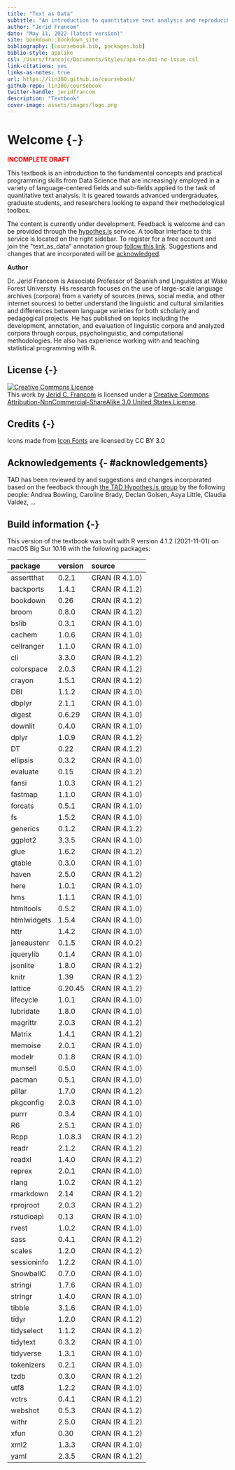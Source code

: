 ```yaml
--- 
title: "Text as Data"
subtitle: "An introduction to quantitative text analysis and reproducible research with R"
author: "Jerid Francom"
date: "May 11, 2022 (latest version)"
site: bookdown::bookdown_site
bibliography: [coursebook.bib, packages.bib]
biblio-style: apalike
csl: /Users/francojc/Documents/Styles/apa-no-doi-no-issue.csl
link-citations: yes
links-as-notes: true
url: https://lin380.github.io/coursebook/
github-repo: lin380/coursebook
twitter-handle: jeridfrancom
description: "Textbook"
cover-image: assets/images/logo.png
---
```


# Welcome {-}





<p style="font-weight:bold; color:red;">INCOMPLETE DRAFT</p>

<!-- <img src="assets/images/logo.png" width="250" alt="Cover image" align="right" style="margin: 0 1em 0 1em; border-color: white;" />  -->

This textbook is an introduction to the fundamental concepts and practical programming skills from Data Science that are increasingly employed in a variety of language-centered fields and sub-fields applied to the task of quantitative text analysis. It is geared towards advanced undergraduates, graduate students, and researchers looking to expand their methodological toolbox.

The content is currently under development. Feedback is welcome and can be provided through the [hypothes.is](https://web.hypothes.is/) service. A toolbar interface to this service is located on the right sidebar. To register for a free account and join the "text_as_data" annotation group [follow this link](https://hypothes.is/groups/WkoaXnBX/text-as-data). Suggestions and changes that are incorporated will be [acknowledged](#acknowledgements). 

**Author**

Dr. Jerid Francom is Associate Professor of Spanish and Linguistics at Wake Forest University. His research focuses on the use of large-scale language archives (corpora) from a variety of sources (news, social media, and other internet sources) to better understand the linguistic and cultural similarities and differences between language varieties for both scholarly and pedagogical projects. He has published on topics including the development, annotation, and evaluation of linguistic corpora and analyzed corpora through corpus, psycholinguistic, and computational methodologies. He also has experience working with and teaching statistical programming with R. 

## License {-}

<a rel="license" href="http://creativecommons.org/licenses/by-nc-sa/3.0/us/"><img alt="Creative Commons License" style="border-width:0" src="https://i.creativecommons.org/l/by-nc-sa/3.0/us/88x31.png" /></a><br />This work by [Jerid C. Francom](https://francojc.github.io/) is licensed under a <a rel="license" href="http://creativecommons.org/licenses/by-nc-sa/3.0/us/">Creative Commons Attribution-NonCommercial-ShareAlike 3.0 United States License</a>.

## Credits {-}

<div>Icons made from <a href="http://www.onlinewebfonts.com/icon">Icon Fonts</a> are licensed by CC BY 3.0</div>

## Acknowledgements {- #acknowledgements}

TAD has been reviewed by and suggestions and changes incorporated based on the feedback through [the TAD Hypothes.is group](https://hypothes.is/groups/Q3o92MJg/tad) by the following people: Andrea Bowling, Caroline Brady, Declan Golsen, Asya Little, Claudia Valdez, ...

## Build information {-}

<!-- This may be a unique textbook compared to others you have seen. It has been created using R itself --specifically using an R package called `bookdown` [@R-bookdown]. This R package makes it possible to write, execute ('run'), and display code and results within the text. The website for this textbook is hosted with [GitHub Pages](https://pages.github.com/) and the complete source is available on [GitHub](https://github.com/lin380). -->

<!-- and automatically updated after every commit by [Travis-CI](https://travis-ci.org).  -->

This version of the textbook was built with R version 4.1.2 (2021-11-01) on macOS Big Sur 10.16 with the following packages: 


|package     |version |source         |
|:-----------|:-------|:--------------|
|assertthat  |0.2.1   |CRAN (R 4.1.0) |
|backports   |1.4.1   |CRAN (R 4.1.2) |
|bookdown    |0.26    |CRAN (R 4.1.2) |
|broom       |0.8.0   |CRAN (R 4.1.2) |
|bslib       |0.3.1   |CRAN (R 4.1.0) |
|cachem      |1.0.6   |CRAN (R 4.1.0) |
|cellranger  |1.1.0   |CRAN (R 4.1.0) |
|cli         |3.3.0   |CRAN (R 4.1.2) |
|colorspace  |2.0.3   |CRAN (R 4.1.2) |
|crayon      |1.5.1   |CRAN (R 4.1.2) |
|DBI         |1.1.2   |CRAN (R 4.1.0) |
|dbplyr      |2.1.1   |CRAN (R 4.1.0) |
|digest      |0.6.29  |CRAN (R 4.1.0) |
|downlit     |0.4.0   |CRAN (R 4.1.0) |
|dplyr       |1.0.9   |CRAN (R 4.1.2) |
|DT          |0.22    |CRAN (R 4.1.2) |
|ellipsis    |0.3.2   |CRAN (R 4.1.0) |
|evaluate    |0.15    |CRAN (R 4.1.2) |
|fansi       |1.0.3   |CRAN (R 4.1.2) |
|fastmap     |1.1.0   |CRAN (R 4.1.0) |
|forcats     |0.5.1   |CRAN (R 4.1.0) |
|fs          |1.5.2   |CRAN (R 4.1.0) |
|generics    |0.1.2   |CRAN (R 4.1.2) |
|ggplot2     |3.3.5   |CRAN (R 4.1.0) |
|glue        |1.6.2   |CRAN (R 4.1.2) |
|gtable      |0.3.0   |CRAN (R 4.1.0) |
|haven       |2.5.0   |CRAN (R 4.1.2) |
|here        |1.0.1   |CRAN (R 4.1.0) |
|hms         |1.1.1   |CRAN (R 4.1.0) |
|htmltools   |0.5.2   |CRAN (R 4.1.0) |
|htmlwidgets |1.5.4   |CRAN (R 4.1.0) |
|httr        |1.4.2   |CRAN (R 4.1.0) |
|janeaustenr |0.1.5   |CRAN (R 4.0.2) |
|jquerylib   |0.1.4   |CRAN (R 4.1.0) |
|jsonlite    |1.8.0   |CRAN (R 4.1.2) |
|knitr       |1.39    |CRAN (R 4.1.2) |
|lattice     |0.20.45 |CRAN (R 4.1.2) |
|lifecycle   |1.0.1   |CRAN (R 4.1.0) |
|lubridate   |1.8.0   |CRAN (R 4.1.0) |
|magrittr    |2.0.3   |CRAN (R 4.1.2) |
|Matrix      |1.4.1   |CRAN (R 4.1.2) |
|memoise     |2.0.1   |CRAN (R 4.1.0) |
|modelr      |0.1.8   |CRAN (R 4.1.0) |
|munsell     |0.5.0   |CRAN (R 4.1.0) |
|pacman      |0.5.1   |CRAN (R 4.1.0) |
|pillar      |1.7.0   |CRAN (R 4.1.2) |
|pkgconfig   |2.0.3   |CRAN (R 4.1.0) |
|purrr       |0.3.4   |CRAN (R 4.1.0) |
|R6          |2.5.1   |CRAN (R 4.1.0) |
|Rcpp        |1.0.8.3 |CRAN (R 4.1.2) |
|readr       |2.1.2   |CRAN (R 4.1.2) |
|readxl      |1.4.0   |CRAN (R 4.1.2) |
|reprex      |2.0.1   |CRAN (R 4.1.0) |
|rlang       |1.0.2   |CRAN (R 4.1.2) |
|rmarkdown   |2.14    |CRAN (R 4.1.2) |
|rprojroot   |2.0.3   |CRAN (R 4.1.2) |
|rstudioapi  |0.13    |CRAN (R 4.1.0) |
|rvest       |1.0.2   |CRAN (R 4.1.0) |
|sass        |0.4.1   |CRAN (R 4.1.2) |
|scales      |1.2.0   |CRAN (R 4.1.2) |
|sessioninfo |1.2.2   |CRAN (R 4.1.0) |
|SnowballC   |0.7.0   |CRAN (R 4.1.0) |
|stringi     |1.7.6   |CRAN (R 4.1.0) |
|stringr     |1.4.0   |CRAN (R 4.1.0) |
|tibble      |3.1.6   |CRAN (R 4.1.0) |
|tidyr       |1.2.0   |CRAN (R 4.1.2) |
|tidyselect  |1.1.2   |CRAN (R 4.1.2) |
|tidytext    |0.3.2   |CRAN (R 4.1.0) |
|tidyverse   |1.3.1   |CRAN (R 4.1.0) |
|tokenizers  |0.2.1   |CRAN (R 4.1.0) |
|tzdb        |0.3.0   |CRAN (R 4.1.2) |
|utf8        |1.2.2   |CRAN (R 4.1.0) |
|vctrs       |0.4.1   |CRAN (R 4.1.2) |
|webshot     |0.5.3   |CRAN (R 4.1.2) |
|withr       |2.5.0   |CRAN (R 4.1.2) |
|xfun        |0.30    |CRAN (R 4.1.2) |
|xml2        |1.3.3   |CRAN (R 4.1.0) |
|yaml        |2.3.5   |CRAN (R 4.1.2) |



